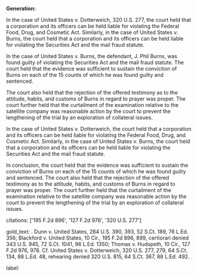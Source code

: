 **Generation:**


In the case of United States v. Dotterweich, 320 U.S. 277, the court held that a corporation and its officers can be held liable for violating the Federal Food, Drug, and Cosmetic Act. Similarly, in the case of United States v. Burns, the court held that a corporation and its officers can be held liable for violating the Securities Act and the mail fraud statute.

In the case of United States v. Burns, the defendant, J. Phil Burns, was found guilty of violating the Securities Act and the mail fraud statute. The court held that the evidence was sufficient to sustain the conviction of Burns on each of the 15 counts of which he was found guilty and sentenced.

The court also held that the rejection of the offered testimony as to the attitude, habits, and customs of Burns in regard to prayer was proper. The court further held that the curtailment of the examination relative to the satellite company was reasonable action by the court to prevent the lengthening of the trial by an exploration of collateral issues.

In the case of United States v. Dotterweich, the court held that a corporation and its officers can be held liable for violating the Federal Food, Drug, and Cosmetic Act. Similarly, in the case of United States v. Burns, the court held that a corporation and its officers can be held liable for violating the Securities Act and the mail fraud statute.

In conclusion, the court held that the evidence was sufficient to sustain the conviction of Burns on each of the 15 counts of which he was found guilty and sentenced. The court also held that the rejection of the offered testimony as to the attitude, habits, and customs of Burns in regard to prayer was proper. The court further held that the curtailment of the examination relative to the satellite company was reasonable action by the court to prevent the lengthening of the trial by an exploration of collateral issues.



citations: ['195 F.2d 896', '127 F.2d 976', '320 U.S. 277']

gold_text: . Dunn v. United States, 284 U.S. 390, 393, 52 S.Ct. 189, 76 L.Ed. 356; Blackford v. United States, 10 Cir., 195 F.2d 896, 899, certiorari denied 343 U.S. 945, 72 S.Ct. 1041, 96 L.Ed. 1350; Thomas v. Hudspeth, 10 Cir., 127 F.2d 976, 978. Cf. United States v. Dotterweich, 320 U.S. 277, 279, 64 S.Ct. 134, 88 L.Ed. 48, rehearing denied 320 U.S. 815, 64 S.Ct. 367, 88 L.Ed. 492.

label: 